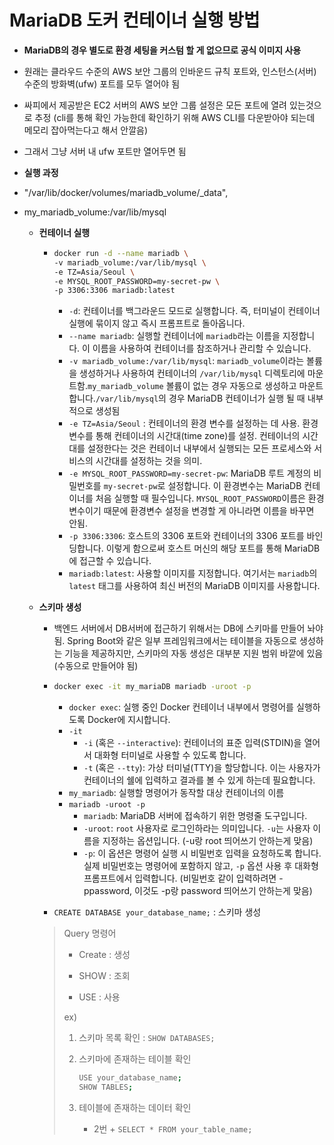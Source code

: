 # MariaDB 도커 컨테이너 실행 방법

- **MariaDB의 경우 별도로 환경 세팅을 커스텀 할 게 없으므로 공식 이미지 사용**

- 원래는 클라우드 수준의 AWS 보안 그룹의 인바운드 규칙 포트와, 인스턴스(서버) 수준의 방화벽(ufw) 포트를 모두 열어야 됨

- 싸피에서 제공받은 EC2 서버의 AWS 보안 그룹 설정은 모든 포트에 열려 있는것으로 추정
  (cli를 통해 확인 가능한데 확인하기 위해 AWS CLI를 다운받아야 되는데 메모리 잡아먹는다고 해서 안깔음)

- 그래서 그냥 서버 내 ufw 포트만 열어두면 됨

- **실행 과정**

- "/var/lib/docker/volumes/mariadb_volume/_data",

- my_mariadb_volume:/var/lib/mysql

  - **컨테이너 실행**

    - ````bash
      docker run -d --name mariadb \
      -v mariadb_volume:/var/lib/mysql \
      -e TZ=Asia/Seoul \
      -e MYSQL_ROOT_PASSWORD=my-secret-pw \
      -p 3306:3306 mariadb:latest
      ````
      
      - `-d`: 컨테이너를 백그라운드 모드로 실행합니다. 즉, 터미널이 컨테이너 실행에 묶이지 않고 즉시 프롬프트로 돌아옵니다.
      - `--name mariadb`: 실행할 컨테이너에 `mariadb`라는 이름을 지정합니다. 이 이름을 사용하여 컨테이너를 참조하거나 관리할 수 있습니다.
      - `-v mariadb_volume:/var/lib/mysql`: `mariadb_volume`이라는 볼륨을 생성하거나 사용하여 컨테이너의 `/var/lib/mysql` 디렉토리에 마운트함.`my_mariadb_volume` 볼륨이 없는 경우 자동으로 생성하고 마운트 합니다.`/var/lib/mysql`의 경우 MariaDB 컨테이너가 실행 될 때 내부적으로 생성됨
      - `-e TZ=Asia/Seoul` : 컨테이너의 환경 변수를 설정하는 데 사용. 환경 변수를 통해 컨테이너의 시간대(time zone)를 설정. 컨테이너의 시간대를 설정한다는 것은 컨테이너 내부에서 실행되는 모든 프로세스와 서비스의 시간대를 설정하는 것을 의미.
      - `-e MYSQL_ROOT_PASSWORD=my-secret-pw`: MariaDB 루트 계정의 비밀번호를 `my-secret-pw`로 설정합니다. 이 환경변수는 MariaDB 컨테이너를 처음 실행할 때 필수입니다. `MYSQL_ROOT_PASSWORD`이름은 환경 변수이기 때문에 환경변수 설정을 변경할 게 아니라면 이름을 바꾸면 안됨.
      - `-p 3306:3306`: 호스트의 3306 포트와 컨테이너의 3306 포트를 바인딩합니다. 이렇게 함으로써 호스트 머신의 해당 포트를 통해 MariaDB에 접근할 수 있습니다.
      - `mariadb:latest`: 사용할 이미지를 지정합니다. 여기서는 `mariadb`의 `latest` 태그를 사용하여 최신 버전의 MariaDB 이미지를 사용합니다.
    
  - **스키마 생성**
  
    - 백엔드 서버에서 DB서버에 접근하기 위해서는 DB에 스키마를 만들어 놔야 됨. Spring Boot와 같은 일부 프레임워크에서는  테이블을 자동으로 생성하는 기능을 제공하지만, 스키마의 자동 생성은 대부분 지원 범위 바깥에 있음 (수동으로 만들어야 됨)
  
    - ```bash
      docker exec -it my_mariaDB mariadb -uroot -p
      ```
  
      - `docker exec`: 실행 중인 Docker 컨테이너 내부에서 명령어를 실행하도록 Docker에 지시합니다.
      - `-it`
        - `-i` (혹은 `--interactive`): 컨테이너의 표준 입력(STDIN)을 열어서 대화형 터미널로 사용할 수 있도록 합니다.
        - `-t` (혹은 `--tty`): 가상 터미널(TTY)을 할당합니다. 이는 사용자가 컨테이너의 쉘에 입력하고 결과를 볼 수 있게 하는데 필요합니다.
      - `my_mariadb`: 실행할 명령어가 동작할 대상 컨테이너의 이름
      - `mariadb -uroot -p`
        - `mariadb`: MariaDB 서버에 접속하기 위한 명령줄 도구입니다.
        - `-uroot`: `root` 사용자로 로그인하라는 의미입니다. `-u`는 사용자 이름을 지정하는 옵션입니다. (-u랑 root 띄어쓰기 안하는게 맞음)
        - `-p`: 이 옵션은 명령어 실행 시 비밀번호 입력을 요청하도록 합니다. 실제 비밀번호는 명령어에 포함하지 않고, `-p` 옵션 사용 후 대화형 프롬프트에서 입력합니다. 
          (비밀번호 같이 입력하려면 -ppassword, 이것도 -p랑 password 띄어쓰기 안하는게 맞음)
      
    - `CREATE DATABASE your_database_name;` : 스키마 생성
    
    > Query 명령어
    >
    > - Create : 생성
    >
    > - SHOW : 조회
    >
    > - USE : 사용
    >
    > ex)
    >
    > 1. 스키마 목록 확인 : `SHOW DATABASES;`
    >
    > 2. 스키마에 존재하는 테이블 확인 
    >
    >    ```bash
    >    USE your_database_name;
    >    SHOW TABLES;
    >    ```
    >
    > 3. 테이블에 존재하는 데이터 확인
    >
    >    - 2번  + `SELECT * FROM your_table_name;` 